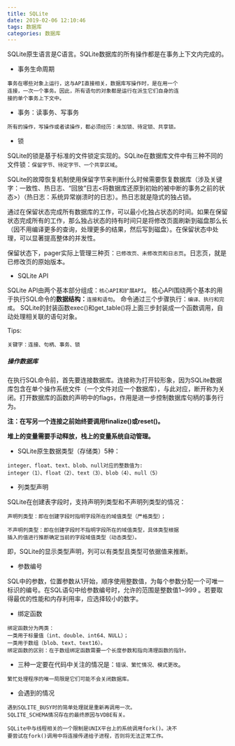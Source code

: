 ```yaml
---
title: SQLite
date: 2019-02-06 12:10:46
tags: 数据库
categories: 数据库
---
```


SQLite原生语言是C语言。SQLite数据库的所有操作都是在事务上下文内完成的。

* 事务生命周期

```
事务在哪些对象上运行，这与API直接相关，数据库写操作时，是在用一个
连接，一次一个事务。因此，所有语句的对象都是运行在派生它们自身的连
接的单个事务上下文中。
```

* 事务：读事务、写事务

```
所有的操作，写操作或者读操作，都必须经历：未加锁、待定锁、共享锁。
```

* 锁

SQLite的锁是基于标准的文件锁定实现的。SQLite在数据库文件中有三种不同的文件锁：`保留字节、待定字节、一个共享区域`。

SQLite的故障恢复机制使用保留字节来判断什么时候需要恢复数据库（涉及关键字：一致性、热日志、“回放”日志<将数据库还原到初始的被中断的事务之前的状态>）（热日志：系统异常崩溃时的日志）。热日志就是隐式的独占锁。

通过在保留状态完成所有数据库的工作，可以最小化独占状态的时间。如果在保留状态完成所有的工作，那么独占状态的持有时间只是将修改页面刷新到磁盘那么长（因不用编译更多的查询，处理更多的结果，然后写到磁盘）。在保留状态中处理，可以显著提高整体的并发性。

保留状态下，pager实际上管理三种页：`已修改页、未修改页和日志页`。日志页，就是已修改页的原始版本。

* SQLite API

SQLite API由两个基本部分组成：`核心API和扩展API`。
核心API围绕两个基本的用于执行SQL命令的**数据结构：**`连接和语句`。
命令通过三个步骤执行：`编译、执行和完成`。
SQLite的封装函数exec()和get_table()将上面三步封装成一个函数调用，自动处理相关联的语句对象。

Tips:

```
关键字：连接、句柄、事务、锁
```

##### 操作数据库

在执行SQL命令前，首先要连接数据库。连接称为打开较形象，因为SQLite数据库包含在单个操作系统文件（一个文件对应一个数据库），与此对应，断开称为关闭。打开数据库的函数的声明中的flags，作用是进一步控制数据库句柄的事务行为。

**注：在写另一个连接之前始终要调用finalize()或reset()。**

**堆上的变量需要手动释放，栈上的变量系统自动管理。**

* SQLite原生数据类型（存储类）5种：

```
integer、float、text、blob、null对应的整数值为:
integer（1）、float（2）、text（3）、blob（4）、null（5）
```

* 列类型声明

SQLite在创建表字段时，支持声明列类型和不声明列类型的情况：

```
声明列类型：即在创建字段时指明字段所在的域值类型（严格类型）；

不声明列类型：即在创建字段时不指明字段所在的域值类型，具体类型根据
插入的值进行推断确定当前的字段域值类型（动态类型）。
```

即，SQLite的显示类型声明，列可以有类型且类型可依据值来推断。

* 参数编号

SQL中的参数，位置参数从1开始，顺序使用整数值，为每个参数分配一个可唯一标识的编号。在SQL语句中给参数编号时，允许的范围是整数值1~999 。若要取得最优的性能和内存利用率，应选择较小的数字。

* 绑定函数

```
绑定函数分为两类：
一类用于标量值（int、double、int64、NULL）；
一类用于数组（blob、text、text16）。
绑定函数的区别：在于数组绑定函数需要一个长度参数和指向清理函数的指针。
```

* 三种一定要在代码中关注的情况是：`错误、繁忙情况、模式更改`。

```
繁忙处理程序的唯一局限是它们可能不会关闭数据库。
```

* 会遇到的情况

```
遇到SQLITE_BUSY时的简单处理就是重新再调用一次。
SQLITE_SCHEMA情况存在的最终原因与VDBE有关。

SQLite中与线程相关的一个限制是UNIX平台上的系统调用fork()。决不
要尝试在fork()调用中将连接传递给子进程，否则将无法正常工作。
```
